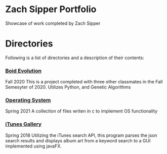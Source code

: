 # Zach Sipper Portfolio
Showcase of work completed by Zach Sipper

# Directories

Following is a list of directories and a description of their contents:

### [Boid Evolution](https://github.com/rtmcardle/BoidEvolution)
Fall 2020
This is a project completed with three other classmates in the Fall Semesyter of 2020.
Utilizes Python, and Genetic Algorithms

### [Operating System](OperatingSystem/)
Spring 2021
A collection of files writen in c to implement OS functionality

### [iTunes Gallery](iTunesGallery/)
Spring 2018
Utilizing the iTunes search API, this program parses the json search results and displays album art from a keyword search to a GUI implemented using javaFX.
